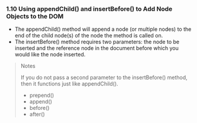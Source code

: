 ### 1.10 Using appendChild() and insertBefore() to Add Node Objects to the DOM

* The appendChild() method will append a node (or multiple nodes) to the end of the child node(s) of the node the method is called on.
* The insertBefore() method requires two parameters: the node to be inserted and the reference node in the document before which you would like the node inserted.

> Notes
>
> If you do not pass a second parameter to the insertBefore() method, then it functions just like appendChild().
>
> * prepend()
> * append()
> * before()
> * after()
>